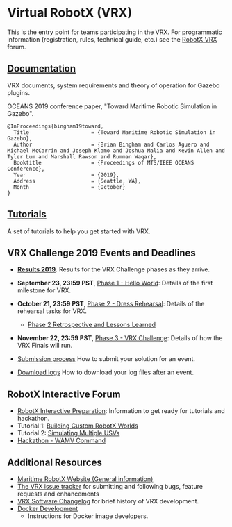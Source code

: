 # Virtual RobotX (VRX)

This is the entry point for teams participating in the VRX.  For programmatic information (registration, rules, technical guide, etc.) see the [RobotX VRX](https://robonationforum.vbulletin.net/forum/robotx/virtual-robotx-aa) forum.

## [Documentation](https://github.com/osrf/vrx/wiki/documentation)
VRX documents, system requirements and theory of operation for Gazebo plugins. 

OCEANS 2019 conference paper, "Toward Maritime Robotic Simulation in Gazebo".
```
@InProceedings{bingham19toward,
  Title                    = {Toward Maritime Robotic Simulation in Gazebo},
  Author                   = {Brian Bingham and Carlos Aguero and Michael McCarrin and Joseph Klamo and Joshua Malia and Kevin Allen and Tyler Lum and Marshall Rawson and Rumman Waqar},
  Booktitle                = {Proceedings of MTS/IEEE OCEANS Conference},
  Year                     = {2019},
  Address                  = {Seattle, WA},
  Month                    = {October}
}
```


## [Tutorials](https://github.com/osrf/vrx/wiki/tutorials)
A set of tutorials to help you get started with VRX.

## VRX Challenge 2019 Events and Deadlines

 * [**Results 2019**](https://github.com/osrf/vrx/wiki/VRX%202019%20Results).  Results for the VRX Challenge phases as they arrive.

 * **September 23, 23:59 PST**, [Phase 1 - Hello World](https://github.com/osrf/vrx/wiki/events-19-phase1_helloworld): Details of the first milestone for VRX.

 * **October 21, 23:59 PST**, [Phase 2 - Dress Rehearsal](https://github.com/osrf/vrx/wiki/events-19-dress_rehearsal): Details of the rehearsal tasks for VRX.
    * [Phase 2 Retrospective and Lessons Learned](https://github.com/osrf/vrx/wiki/events-19-phase2_retrospective)

 * **November 22, 23:59 PST**, [Phase 3 - VRX Challenge](https://github.com/osrf/vrx/wiki/events-19-vrx_challenge): Details of how the VRX Finals will run.

 * [Submission process](https://github.com/osrf/vrx/wiki/submission_process)
How to submit your solution for an event.

 * [Download logs](https://github.com/osrf/vrx/wiki/download_logs)
How to download your log files after an event.



## RobotX Interactive Forum

* [RobotX Interactive Preparation](https://github.com/osrf/vrx/wiki/RobotX_Interactive_Preparation): Information to get ready for tutorials and hackathon.
* Tutorial 1: [Building Custom RobotX Worlds](https://github.com/osrf/vrx/wiki/tutorials-rxi-custom_worlds)
* Tutorial 2: [Simulating Multiple USVs](https://github.com/osrf/vrx/wiki/tutorials-rxi-multivehicle)
* [Hackathon - WAMV Command](https://github.com/osrf/vrx/wiki/tutorials-rxi-hackaton_2019)

## Additional Resources

 * [Maritime RobotX Website (General information)](https://www.robotx.org/)
 * [The VRX issue tracker](https://github.com/osrf/vrx/issues) for submitting and following bugs, feature requests and enhancements
 * [VRX Software Changelog](https://github.com/osrf/vrx/blob/master/Changelog.md) for brief history of VRX development.
 * [Docker Development](https://github.com/osrf/vrx/wiki/documentation-Docker%20Development)
    * Instructions for Docker image developers.
